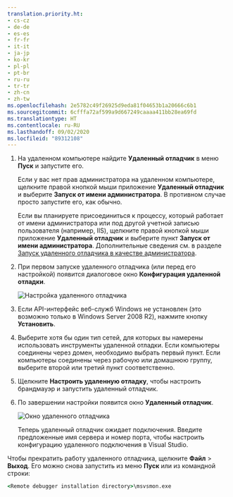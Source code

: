 ```yaml
---
translation.priority.ht:
- cs-cz
- de-de
- es-es
- fr-fr
- it-it
- ja-jp
- ko-kr
- pl-pl
- pt-br
- ru-ru
- tr-tr
- zh-cn
- zh-tw
ms.openlocfilehash: 2e5782c49f26925d9eda81f04653b1a20666c6b1
ms.sourcegitcommit: 6cfffa72af599a9d667249caaaa411bb28ea69fd
ms.translationtype: HT
ms.contentlocale: ru-RU
ms.lasthandoff: 09/02/2020
ms.locfileid: "89312108"
---
```

1. На удаленном компьютере найдите **Удаленный отладчик** в меню **Пуск** и запустите его. 
   
   Если у вас нет прав администратора на удаленном компьютере, щелкните правой кнопкой мыши приложение **Удаленный отладчик** и выберите **Запуск от имени администратора**. В противном случае просто запустите его, как обычно.

   Если вы планируете присоединиться к процессу, который работает от имени администратора или под другой учетной записью пользователя (например, IIS), щелкните правой кнопкой мыши приложение **Удаленный отладчик** и выберите пункт **Запуск от имени администратора**. Дополнительные сведения см. в разделе [Запуск удаленного отладчика в качестве администратора](../remote-debugging-errors-and-troubleshooting.md#run-the-remote-debugger-as-an-administrator).
   
1. При первом запуске удаленного отладчика (или перед его настройкой) появится диалоговое окно **Конфигурация удаленной отладки**.  
  
    ![Настройка удаленного отладчика](../media/remotedebuggerconfwizardpage.png "Настройка удаленного отладчика")  
  
1. Если API-интерфейс веб-служб Windows не установлен (это возможно только в Windows Server 2008 R2), нажмите кнопку **Установить**.  
  
1. Выберите хотя бы один тип сетей, для которых вы намерены использовать инструменты удаленной отладки. Если компьютеры соединены через домен, необходимо выбрать первый пункт. Если компьютеры соединены через рабочую или домашнюю группу, выберите второй или третий пункт соответственно.  
  
1. Щелкните **Настроить удаленную отладку**, чтобы настроить брандмауэр и запустить удаленный отладчик.  
  
1. По завершении настройки появится окно **Удаленный отладчик**.
  
    ![Окно удаленного отладчика](../media/remotedebuggerwindow.png "Окно удаленного отладчика")
  
    Теперь удаленный отладчик ожидает подключения. Введите предложенные имя сервера и номер порта, чтобы настроить конфигурацию удаленного подключения в Visual Studio.  
  
Чтобы прекратить работу удаленного отладчика, щелкните **Файл** > **Выход**. Его можно снова запустить из меню **Пуск** или из командной строки:  
  
```cmd
<Remote debugger installation directory>\msvsmon.exe
```
